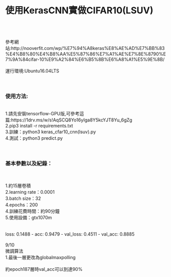 <h1>使用KerasCNN實做CIFAR10(LSUV)</h1><br>
<br>
<br>
參考網站:http://nooverfit.com/wp/%E7%94%A8keras%E8%AE%AD%E7%BB%83%E4%B8%80%E4%B8%AA%E5%87%86%E7%A1%AE%E7%8E%8790%E7%9A%84cifar-10%E9%A2%84%E6%B5%8B%E6%A8%A1%E5%9E%8B/
<br>
<br>
運行環境:Ubuntu16.04LTS<br>
<br>
<br>
<h3>使用方法:</h3><br>
1.請先安裝tensorflow-GPU版,可參考這篇:https://1drv.ms/w/s!AqSCQ8Yo16yIga8Y5kcYJT8Yu_6gZg<br>
2.pip3 install -r requirements.txt<br>
3.訓練：python3 keras_cfar10_cnn(lsuv).py<br>
4.測試：python3 predict.py<br>
<br>
<br>
<h3>基本參數以及紀錄：</h3><br>

1.約15層卷積<br>
2.learning rate：0.0001<br>
3.batch size：32<br>
4.epochs：200<br>
4.訓練花費時間：約90分鐘<br>
5.使用設備：gtx1070m<br>
<br>
<br>
loss: 0.1488 - acc: 0.9479 - val_loss: 0.4511 - val_acc: 0.8885<br>
<br>
9/10<br>
微調算法<br>
1.最後一層更改為globalmaxpolling<br>
<br>
約epoch187層時val_acc可以到達90%<br>
